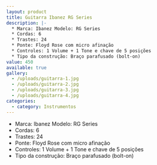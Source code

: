 ```yaml
---
layout: product
title: Guitarra Ibanez RG Series
description: |-
  * Marca: Ibanez Modelo: RG Series
  * Cordas: 6 
  * Trastes: 24
  * Ponte: Floyd Rose com micro afinação
  * Controles: 1 Volume + 1 Tone e chave de 5 posições
  * Tipo da construção: Braço parafusado (bolt-on)
value: 450
available: true
gallery:
  - /uploads/guitarra-1.jpg
  - /uploads/guitarra-2.jpg
  - /uploads/guitarra-3.jpg
  - /uploads/guitarra-4.jpg
categories:
  - category: Instrumentos
---
```

* Marca: Ibanez Modelo: RG Series
* Cordas: 6 
* Trastes: 24
* Ponte: Floyd Rose com micro afinação
* Controles: 1 Volume + 1 Tone e chave de 5 posições
* Tipo da construção: Braço parafusado (bolt-on)